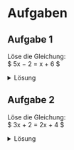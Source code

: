 # Aufgaben

## Aufgabe 1

Löse die Gleichung:  
$ 5x − 2 = x + 6 $

<details>
<summary>Lösung</summary>

$$ 5x − 2 = x + 6 \tag*{| -x + 2} $$
$$ 4x = 8 \tag*{| : 4} $$
$$ x = \frac{8}{4} = 2 $$

</details>

## Aufgabe 2

Löse die Gleichung:  
$ 3x + 2 = 2x + 4 $

<details>
<summary>Lösung</summary>

$$ 3x + 2 = 2x + 4 \tag*{| - 2x - 2} $$
$$ x = 2 $$

</details>